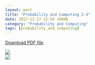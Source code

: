 ```yaml
---
layout: post
title: "Probability and Computing 2.4"
date: 2017-12-27 22:54 +0900
category: "Probability and Computing"
tags: [probability_and_computing]
---
```


<a href="{{ site.url }}/assets/Probability_and_Computing_2.4.pdf" >Download PDF file</a>

<img src="{{ site.url }}/assets/Probability_and_Computing_2.4-1.jpg" class="center-image" /> <br />
<img src="{{ site.url }}/assets/Probability_and_Computing_2.4-2.jpg" class="center-image" />
